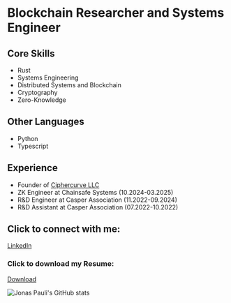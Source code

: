 # Blockchain Researcher and Systems Engineer

## Core Skills
- Rust
- Systems Engineering
- Distributed Systems and Blockchain
- Cryptography
- Zero-Knowledge

## Other Languages
- Python
- Typescript

## Experience
- Founder of [Ciphercurve LLC](https://ciphercurve.com)
- ZK Engineer at Chainsafe Systems (10.2024-03.2025)
- R&D Engineer at Casper Association (11.2022-09.2024)
- R&D Assistant at Casper Association (07.2022-10.2022)

## Click to connect with me:
[LinkedIn](https://www.linkedin.com/in/jonas-pauli/)

### Click to download my Resume:
[Download](https://jonas.software/jonas-pauli-cv.pdf)

![Jonas Pauli's GitHub stats](https://github-readme-stats.vercel.app/api?username=jonas089&show=reviews,prs_merged,prs_merged_percentage&icons=true&theme=radical)

